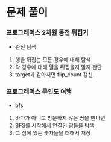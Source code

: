 # 문제 풀이

### 프로그래머스 2차원 동전 뒤집기

- 완전 탐색
1. 행을 뒤집는 모든 경우에 대해 탐색
2. 각 경우에 대해 열을 뒤집을지 말지 판단
3. target과 같아지면 flip_count 갱신

### 프로그래머스 무인도 여행

- bfs
1. 바다가 아니고 방문하지 않은 땅을 만나면
2. BFS를 시작해서 연결된 땅들을 탐색
3. 그 섬에 있는 숫자들을 더해서 저장